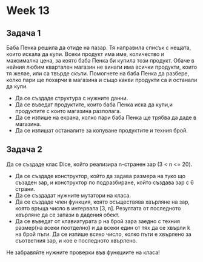 # Week 13

## Задача 1
Баба Пенка решила да отиде на пазар. Тя направила списък с нещата, които искала да купи. Всеки продукт има име, количество и максимална цена, за която баба Пенка би купила този продукт. Обаче в нейния любим квартален магазин не винаги има всички продукти, които тя желае, или са твърде скъпи. Помогнете на баба Пенка да разбере, колко пари ще похарчи в магазина и също какви продукти са ѝ останали да купи. 
* Да се създаде структура с нужните данни. 
* Да се въведат продуктите, които баба Пенка иска да купи,и продуктите с които магазина разполага. 
* Да се изпише на екрана, колко пари баба Пенка ще трябва да даде в магазина. 
* Да се изпишат останалите за копуване продуктите и техния брой.

## Задача 2

Да се създаде клас Dice, който реализира n-странен зар (3 < n <= 20). 
* Да се създаде конструктор, който да задава размера на туко що съзаден зар, и конструктор по подразбиране, който създава зар с 6 страни.
* Да се създадат нужните мутатори на класа. 
* Да се създаде член функция, която осъществява хвърляне на зар, която връща число в интервала [3, n]. Резултата от последното хвърляне да се запази в дадения обект. 
* Да се въведат от  клавиатурата p на брой зара заедно с техния размер(на всеки поотделно) и да всеки един от тях да се хвърли k на брой пъти. Да се изпише всяко число, колко пъти е хвърлено за съответния зар, и кое е последното хвърлено.

Не забравяйте нужните проверки във функциите на класа!